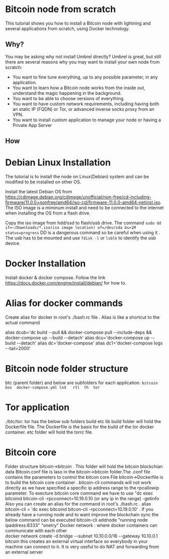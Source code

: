 # Bitcoin node from scratch

This tutorial shows you how to install a Bitcoin node with lightning and several applications from scratch, using Docker technology.

## Why?

You may be asking why not install Umbrel directly? Umbrel is great, but still there are several reasons why you may want to install your own node from scratch:

- You want to fine tune everything, up to any possible parameter, in any application.
- You want to learn how a Bitcoin node works from the inside out, understand the magic happening in the background.
- You want to be able to choose versions of everything.
- You want to have custom network requirements, including having both an static IP (FQDN) or Tor, or advanced inverse socks proxy from an VPN.
- You want to install custom application to manage your node or having a Private App Server

## How 
# Debian Linux Installation 
The tutorial is to install the node on Linux(Debian) system and can be modified to be installed on other OS.

Install the latest Debian OS from https://cdimage.debian.org/cdimage/unofficial/non-free/cd-including-firmware/11.0.0+nonfree/amd64/iso-cd/firmware-11.0.0-amd64-netinst.iso. 
The ISO image is a miminum install and need to be connected to the internet when installing the OS from a flash drive.

Copy the iso image from hdd/ssd to flash/usb drive. The command
`sudo dd if=~/Downloads/*.iso(iso image location) of=/dev/sda bs=1M status=progress`
DD is a dangerous command so be careful when using it . 
The usb has to be mounted and use `fdisk -l` or `lsblk` to identify the usb device.

# Docker Installation
Install docker & docker compose. Follow the link https://docs.docker.com/engine/install/debian/ for how to.

# Alias for docker commands 
Create alias for docker in root's ./bash.rc file . Alias is like a shortcut to the actual command

alias dcub='dc build --pull && docker-compose pull --include-deps
            && docker-compose up --build  --detach'
alias dcu='docker-compose up --build --detach'
alias dc='docker-compose'
alias dc1='docker-compose logs --tail=2000'

# Bitcoin node folder structure 
btc (parent folder) and below are subfolders for each application.
`bitcoin  bos  docker-compose.yml lnd	rtl  th  tor`

# Tor application  
./btc/tor: tor has the below sub folders
build  etc  lib
build folder will hold the Dockerfile file. The Dockerfile is the basis for the build of the tor docker container.
etc folder will hold the torrc file.

# Bitcoin core 
  Folder structure bitcoin->bitcoin . This folder will hold the bitcoin blockchian data 
  Bitcoin.conf file is laso in the bitcoin->bitcoin folder.The .conf file contains the parameters to control the bitcon core
  File bitcoin->Dockerfile is to build the bitcoin core container .
  bitcoin-cli commands will not work directly as we have specified a specific ip address range to the rpcallowip parameter.
  To execture bitcoin core command we have to use "dc exec bitcoind bitcoin-cli -rpcconnect=10.19.0.10 (or any ip in the range) -getinfo
  Also you can create an alias for the command in root's ./bash.rc . alias bitcoin-cli = 'dc exec bitcoind bitcon-cli -rpcconnect=10.19.0.10' .
  If you already have a running node and to want improve the blockchain sync the below command can be executed 
  bitcoin-cli addnode "running node ipaddress:8333" "onetry"
  Docker network : where docker containers can communicate with each other  
  docker network create -d bridge --subnet 10.10.0.0/16 --gateway 10.10.0.1 bitcoin
  this creates an external virtual interface so everybody in your machine can connect to it. It is very useful to do NAT and forwarding from an external server
 
  


